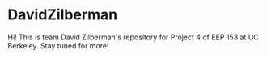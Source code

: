 # DavidZilberman
Hi! This is team David Zilberman's repository for Project 4 of EEP 153 at UC Berkeley. Stay tuned for more!
